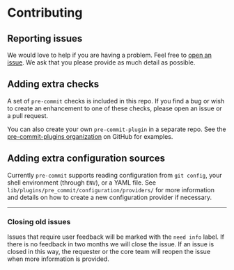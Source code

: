 # Contributing

## Reporting issues

We would love to help if you are having a problem. Feel free to [open an
issue](https://github.com/jish/pre-commit/issues). We ask that you please
provide as much detail as possible.

## Adding extra checks

A set of `pre-commit` checks is included in this repo. If you find a bug or
wish to create an enhancement to one of these checks, please open an issue or a
pull request.

You can also create your own `pre-commit-plugin` in a separate repo. See the
[pre-commit-plugins organization](https://github.com/pre-commit-plugins) on
GitHub for examples.

## Adding extra configuration sources

Currently `pre-commit` supports reading configuration from `git config`, your
shell environment (through `ENV`), or a YAML file. See
`lib/plugins/pre_commit/configuration/providers/` for more information and
details on how to create a new configuration provider if necessary.

---

### Closing old issues

Issues that require user feedback will be marked with the `need info`
label. If there is no feedback in two months we will close the issue. If an
issue is closed in this way, the requester or the core team will reopen the
issue when more information is provided.
